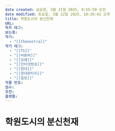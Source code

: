 ```yaml
---
date created: 금요일, 3월 21일 2025, 9:55:59 오전
date modified: 토요일, 3월 22일 2025, 10:26:42 오후
title: 학원도시의 분신천재
URL: 
독자 태그: 
보는중: 
작가:
  - "[[Chenestra]]"
작가 태그:
  - "[[TS]]"
  - "[[버튜버]]"
  - "[[유쾌]]"
  - "[[인터넷방송]]"
  - "[[현대]]"
  - "[[현대판타지]]"
  - "[[힐링]]"
작품 번호: 
점수: 
추천: 
플랫폼: 
---
```


# 학원도시의 분신천재
